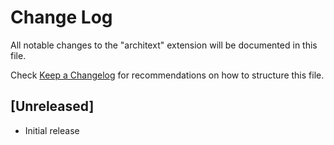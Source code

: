 # Change Log

All notable changes to the "architext" extension will be documented in this file.

Check [Keep a Changelog](http://keepachangelog.com/) for recommendations on how to structure this file.

## [Unreleased]

- Initial release